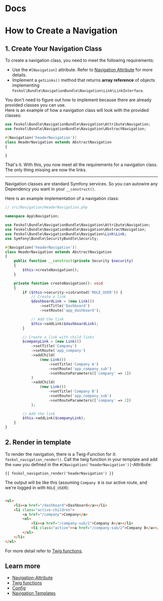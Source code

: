 # Docs

# How to Create a Navigation

## 1. Create Your Navigation Class

To create a navigation class, you need to meet the following requirements:

- Use the `#[Navigation]` attribute. Refer
  to [Navigation Attribute](attribute.md) for more details.
- Implement a `getLinks()` method that returns **array reference** of objects
  implementing `Feskol\Bundle\NavigationBundle\Navigation\Link\LinkInterface`.

You don't need to figure out how to implement because there are already provided
classes you can use.  
Here is an example of how a navigation class will look with the provided
classes:

```php
use Feskol\Bundle\NavigationBundle\Navigation\Attribute\Navigation;
use Feskol\Bundle\NavigationBundle\Navigation\AbstractNavigation;

#[Navigation('headerNavigation')]
class HeaderNavigation extends AbstractNavigation
{

}
```

That's it. With this, you now meet all the requirements for a navigation
class.  
The only thing missing are now the links.

---
Navigation classes are standard Symfony services. So you can autowire any
Dependency you want in your `__construct()`.

Here is an example implementation of a navigation class:

```php
// src/Navigation/HeaderNavigation.php

namespace App\Navigation;

use Feskol\Bundle\NavigationBundle\Navigation\Attribute\Navigation;
use Feskol\Bundle\NavigationBundle\Navigation\AbstractNavigation;
use Feskol\Bundle\NavigationBundle\Navigation\Link\Link;
use Symfony\Bundle\SecurityBundle\Security;

#[Navigation('headerNavigation')]
class HeaderNavigation extends AbstractNavigation
{
    public function __construct(private Security $security)
    {
        $this->createNavigation();
    }

    private function createNavigation(): void
    {
        if ($this->security->isGranted('ROLE_USER')) {
            // Create a link
            $dashboardLink = (new Link())
                ->setTitle('Dashboard')
                ->setRoute('app_dashboard');

            // Add the link
            $this->addLink($dashboardLink);
        }

        // Create a link with child links
        $companyLink = (new Link())
            ->setTitle('Company')
            ->setRoute('app_company')
            ->addChild(
                (new Link())
                    ->setTitle('Company A')
                    ->setRoute('app_company_sub')
                    ->setRouteParameters(['company' => 1])
            )
            ->addChild(
                (new Link())
                    ->setTitle('Company B')
                    ->setRoute('app_company_sub')
                    ->setRouteParameters(['company' => 2])
            );

        // Add the link
        $this->addLink($companyLink);
    }
}
```

## 2. Render in template

To render the navigation, there is a Twig-Function for it:
`feskol_navigation_render()`.
Call the twig function in your template and add the `name` you defined in
the `#[Navigation('headerNavigation')]`-Attribute:

```twig
{{ feskol_navigation_render('headerNavigation') }}
```

The output will be like this (assuming `Company B` is our active route, and
we're logged in with `ROLE_USER`):

```html

<ul>
    <li><a href="/dashboard">Dashboard</a></li>
    <li class="active-children">
        <a href="/company">Company</a>
        <ul>
            <li><a href="/company-sub/1">Company A</a></li>
            <li class="active"><a href="/company-sub/2">Company B</a></li>
        </ul>
    </li>
</ul>
```

For more detail refer to [Twig functions](twig-functions.md).

## Learn more
* [Navigation-Attribute](attribute.md)
* [Twig functions](twig-functions.md)
* [Config](config.md)
* [Navigation Templates](template.md)

